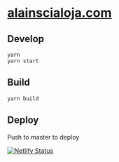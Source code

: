 # [alainscialoja.com](http://alainscialoja.com)

## Develop
```
yarn
yarn start
```

## Build
```
yarn build
```

## Deploy
Push to master to deploy

[![Netlify Status](https://api.netlify.com/api/v1/badges/3408aec2-ec7e-4fcb-bd0f-a060a40c0cf0/deploy-status)](https://app.netlify.com/sites/priceless-lichterman-a44b5a/deploys)
